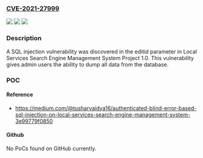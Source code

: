 ### [CVE-2021-27999](https://cve.mitre.org/cgi-bin/cvename.cgi?name=CVE-2021-27999)
![](https://img.shields.io/static/v1?label=Product&message=n%2Fa&color=blue)
![](https://img.shields.io/static/v1?label=Version&message=n%2Fa&color=blue)
![](https://img.shields.io/static/v1?label=Vulnerability&message=n%2Fa&color=brighgreen)

### Description

A SQL injection vulnerability was discovered in the editid parameter in Local Services Search Engine Management System Project 1.0. This vulnerability gives admin users the ability to dump all data from the database.

### POC

#### Reference
- https://medium.com/@tusharvaidya16/authenticated-blind-error-based-sql-injection-on-local-services-search-engine-management-system-3e99779f0850

#### Github
No PoCs found on GitHub currently.

